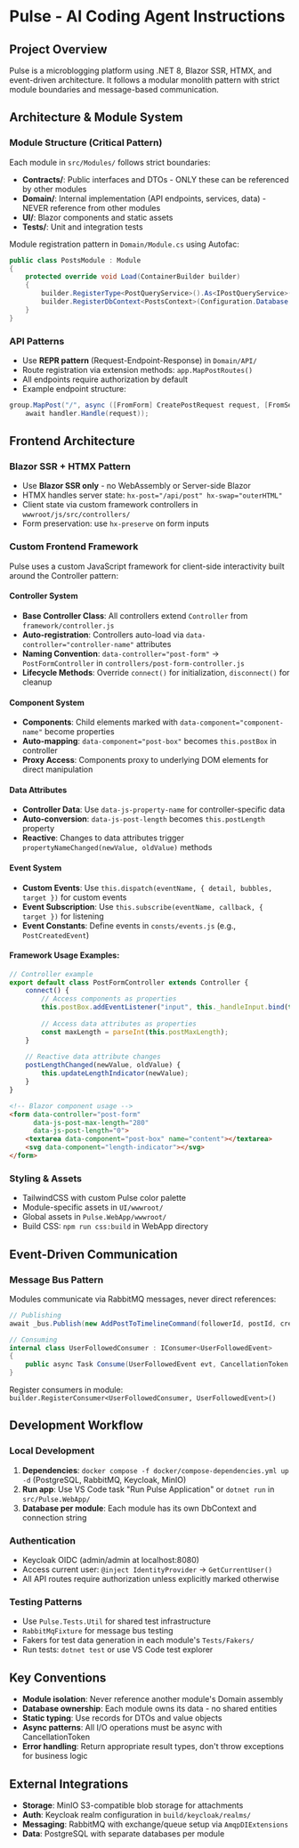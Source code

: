 # Pulse - AI Coding Agent Instructions

## Project Overview
Pulse is a microblogging platform using .NET 8, Blazor SSR, HTMX, and event-driven architecture. It follows a modular monolith pattern with strict module boundaries and message-based communication.

## Architecture & Module System

### Module Structure (Critical Pattern)
Each module in `src/Modules/` follows strict boundaries:
- **Contracts/**: Public interfaces and DTOs - ONLY these can be referenced by other modules
- **Domain/**: Internal implementation (API endpoints, services, data) - NEVER reference from other modules
- **UI/**: Blazor components and static assets
- **Tests/**: Unit and integration tests

Module registration pattern in `Domain/Module.cs` using Autofac:
```csharp
public class PostsModule : Module
{
    protected override void Load(ContainerBuilder builder)
    {
        builder.RegisterType<PostQueryService>().As<IPostQueryService>().SingleInstance();
        builder.RegisterDbContext<PostsContext>(Configuration.Database.ConnectionString);
    }
}
```

### API Patterns
- Use **REPR pattern** (Request-Endpoint-Response) in `Domain/API/`
- Route registration via extension methods: `app.MapPostRoutes()`
- All endpoints require authorization by default
- Example endpoint structure:
```csharp
group.MapPost("/", async ([FromForm] CreatePostRequest request, [FromServices] CreatePostEndpoint handler) => 
    await handler.Handle(request));
```

## Frontend Architecture

### Blazor SSR + HTMX Pattern
- Use **Blazor SSR only** - no WebAssembly or Server-side Blazor
- HTMX handles server state: `hx-post="/api/post" hx-swap="outerHTML"`
- Client state via custom framework controllers in `wwwroot/js/src/controllers/`
- Form preservation: use `hx-preserve` on form inputs

### Custom Frontend Framework
Pulse uses a custom JavaScript framework for client-side interactivity built around the Controller pattern:

#### Controller System
- **Base Controller Class**: All controllers extend `Controller` from `framework/controller.js`
- **Auto-registration**: Controllers auto-load via `data-controller="controller-name"` attributes
- **Naming Convention**: `data-controller="post-form"` → `PostFormController` in `controllers/post-form-controller.js`
- **Lifecycle Methods**: Override `connect()` for initialization, `disconnect()` for cleanup

#### Component System
- **Components**: Child elements marked with `data-component="component-name"` become properties
- **Auto-mapping**: `data-component="post-box"` becomes `this.postBox` in controller
- **Proxy Access**: Components proxy to underlying DOM elements for direct manipulation

#### Data Attributes
- **Controller Data**: Use `data-js-property-name` for controller-specific data
- **Auto-conversion**: `data-js-post-length` becomes `this.postLength` property
- **Reactive**: Changes to data attributes trigger `propertyNameChanged(newValue, oldValue)` methods

#### Event System
- **Custom Events**: Use `this.dispatch(eventName, { detail, bubbles, target })` for custom events
- **Event Subscription**: Use `this.subscribe(eventName, callback, { target })` for listening
- **Event Constants**: Define events in `consts/events.js` (e.g., `PostCreatedEvent`)

#### Framework Usage Examples:
```javascript
// Controller example
export default class PostFormController extends Controller {
    connect() {
        // Access components as properties
        this.postBox.addEventListener("input", this._handleInput.bind(this));
        
        // Access data attributes as properties
        const maxLength = parseInt(this.postMaxLength);
    }
    
    // Reactive data attribute changes
    postLengthChanged(newValue, oldValue) {
        this.updateLengthIndicator(newValue);
    }
}
```

```html
<!-- Blazor component usage -->
<form data-controller="post-form" 
      data-js-post-max-length="280"
      data-js-post-length="0">
    <textarea data-component="post-box" name="content"></textarea>
    <svg data-component="length-indicator"></svg>
</form>
```

### Styling & Assets
- TailwindCSS with custom Pulse color palette
- Module-specific assets in `UI/wwwroot/`
- Global assets in `Pulse.WebApp/wwwroot/`
- Build CSS: `npm run css:build` in WebApp directory

## Event-Driven Communication

### Message Bus Pattern
Modules communicate via RabbitMQ messages, never direct references:
```csharp
// Publishing
await _bus.Publish(new AddPostToTimelineCommand(followerId, postId, createdAt), token);

// Consuming
internal class UserFollowedConsumer : IConsumer<UserFollowedEvent>
{
    public async Task Consume(UserFollowedEvent evt, CancellationToken token) { }
}
```

Register consumers in module: `builder.RegisterConsumer<UserFollowedConsumer, UserFollowedEvent>()`

## Development Workflow

### Local Development
1. **Dependencies**: `docker compose -f docker/compose-dependencies.yml up -d` (PostgreSQL, RabbitMQ, Keycloak, MinIO)
2. **Run app**: Use VS Code task "Run Pulse Application" or `dotnet run` in `src/Pulse.WebApp/`
3. **Database per module**: Each module has its own DbContext and connection string

### Authentication
- Keycloak OIDC (admin/admin at localhost:8080)
- Access current user: `@inject IdentityProvider` → `GetCurrentUser()`
- All API routes require authorization unless explicitly marked otherwise

### Testing Patterns
- Use `Pulse.Tests.Util` for shared test infrastructure
- `RabbitMqFixture` for message bus testing
- Fakers for test data generation in each module's `Tests/Fakers/`
- Run tests: `dotnet test` or use VS Code test explorer

## Key Conventions
- **Module isolation**: Never reference another module's Domain assembly
- **Database ownership**: Each module owns its data - no shared entities
- **Static typing**: Use records for DTOs and value objects
- **Async patterns**: All I/O operations must be async with CancellationToken
- **Error handling**: Return appropriate result types, don't throw exceptions for business logic

## External Integrations
- **Storage**: MinIO S3-compatible blob storage for attachments
- **Auth**: Keycloak realm configuration in `build/keycloak/realms/`
- **Messaging**: RabbitMQ with exchange/queue setup via `AmqpDIExtensions`
- **Data**: PostgreSQL with separate databases per module
